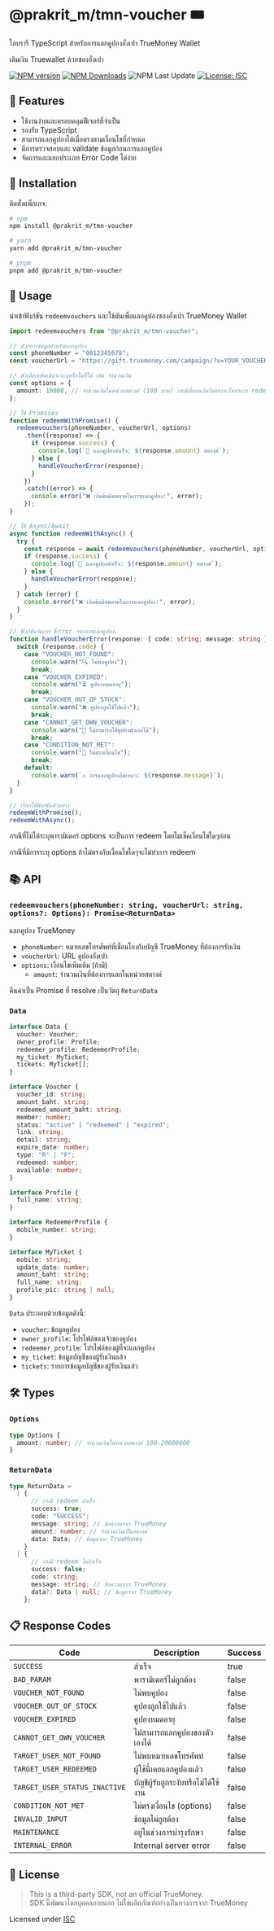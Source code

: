 # @prakrit_m/tmn-voucher 🎟️

ไลบรารี TypeScript สำหรับการแลกคูปองอั่งเปา TrueMoney Wallet

เติมเงิน Truewallet ด้วยซองอั่งเปา

[![NPM version](https://img.shields.io/npm/v/@prakrit_m/tmn-voucher.svg?style=flat)](https://www.npmjs.org/package/@prakrit_m/tmn-voucher)
[![NPM Downloads](https://img.shields.io/npm/d18m/%40prakrit_m%2Ftmn-voucher)](https://www.npmjs.org/package/@prakrit_m/tmn-voucher)
![NPM Last Update](https://img.shields.io/npm/last-update/%40prakrit_m%2Ftmn-voucher)
[![License: ISC](https://img.shields.io/badge/License-ISC-blue.svg)](https://opensource.org/licenses/ISC)

## 🌟 Features

- ใช้งานง่ายและครอบคลุมฟีเจอร์ที่จำเป็น
- รองรับ TypeScript
- สามารถแลกคูปองได้เมื่อตรงตามเงื่อนไขที่กำหนด
- มีการตรวจสอบและ validate ข้อมูลก่อนการแลกคูปอง
- จัดการและแยกประเภท Error Code ได่ง่าย

## 🚀 Installation

ติดตั้งแพ็กเกจ:

```bash
# npm
npm install @prakrit_m/tmn-voucher

# yarn
yarn add @prakrit_m/tmn-voucher

# pnpm
pnpm add @prakrit_m/tmn-voucher
```

## 📖 Usage

นำเข้าฟังก์ชัน `redeemvouchers` และใช้มันเพื่อแลกคูปองซองอั่งเปา TrueMoney Wallet

```typescript
import redeemvouchers from "@prakrit_m/tmn-voucher";

// ตัวอย่างข้อมูลสำหรับแลกคูปอง
const phoneNumber = "0812345678";
const voucherUrl = "https://gift.truemoney.com/campaign/?v=YOUR_VOUCHER_CODE";

// ตัวเลือกเพิ่มเติมจะระบุหรือไม่ก็ได้ เช่น จำนวนเงิน
const options = {
  amount: 10000, // จำนวนเงินในหน่วยสตางค์ (100 บาท) กรณีที่ยอดเงินไม่ตรงจะไม่ทำการ redeem
};

// ใช้ Promises
function redeemWithPromise() {
  redeemvouchers(phoneNumber, voucherUrl, options)
    .then((response) => {
      if (response.success) {
        console.log(`🎉 แลกคูปองสำเร็จ: ${response.amount} สตางค์`);
      } else {
        handleVoucherError(response);
      }
    })
    .catch((error) => {
      console.error("❌ เกิดข้อผิดพลาดในการแลกคูปอง:", error);
    });
}

// ใช้ Async/Await
async function redeemWithAsync() {
  try {
    const response = await redeemvouchers(phoneNumber, voucherUrl, options);
    if (response.success) {
      console.log(`🎉 แลกคูปองสำเร็จ: ${response.amount} สตางค์`);
    } else {
      handleVoucherError(response);
    }
  } catch (error) {
    console.error("❌ เกิดข้อผิดพลาดในการแลกคูปอง:", error);
  }
}

// ฟังก์ชันจัดการ Error จากการแลกคูปอง
function handleVoucherError(response: { code: string; message: string }) {
  switch (response.code) {
    case "VOUCHER_NOT_FOUND":
      console.warn("🔍 ไม่พบคูปอง");
      break;
    case "VOUCHER_EXPIRED":
      console.warn("⏳ คูปองหมดอายุ");
      break;
    case "VOUCHER_OUT_OF_STOCK":
      console.warn("❌ คูปองถูกใช้ไปแล้ว");
      break;
    case "CANNOT_GET_OWN_VOUCHER":
      console.warn("🚫 ไม่สามารถใช้คูปองตัวเองได้");
      break;
    case "CONDITION_NOT_MET":
      console.warn("🚫 ไม่ตรงเงื่อนไข");
      break;
    default:
      console.warn(`⚠️ การแลกคูปองล้มเหลว: ${response.message}`);
  }
}

// เรียกใช้ฟังก์ชันตัวอย่าง
redeemWithPromise();
redeemWithAsync();
```

กรณีที่ไม่ได้ระบุพารามิเตอร์ options จะเป็นการ redeem โดยไม่เช็คเงื่อนไขใดๆก่อน

กรณีที่มีการระบุ options ถ้าไม่ตรงกับเงื่อนไขใดๆจะไม่ทำการ redeem

## 📚 API

### `redeemvouchers(phoneNumber: string, voucherUrl: string, options?: Options): Promise<ReturnData>`

แลกคูปอง TrueMoney

- `phoneNumber`: หมายเลขโทรศัพท์ที่เชื่อมโยงกับบัญชี TrueMoney ที่ต้องการรับเงิน
- `voucherUrl`: URL คูปองอั่งเปา
- `options`: เงื่อนไขเพิ่มเติม (ถ้ามี)
  - `amount`: จำนวนเงินที่ต้องการแลกในหน่วยสตางค์

คืนค่าเป็น Promise ที่ resolve เป็นวัตถุ `ReturnData`

### `Data`

```typescript
interface Data {
  voucher: Voucher;
  owner_profile: Profile;
  redeemer_profile: RedeemerProfile;
  my_ticket: MyTicket;
  tickets: MyTicket[];
}

interface Voucher {
  voucher_id: string;
  amount_baht: string;
  redeemed_amount_baht: string;
  member: number;
  status: "active" | "redeemed" | "expired";
  link: string;
  detail: string;
  expire_date: number;
  type: "R" | "F";
  redeemed: number;
  available: number;
}

interface Profile {
  full_name: string;
}

interface RedeemerProfile {
  mobile_number: string;
}

interface MyTicket {
  mobile: string;
  update_date: number;
  amount_baht: string;
  full_name: string;
  profile_pic: string | null;
}
```

`Data` ประกอบด้วยข้อมูลดังนี้:

- `voucher`: ข้อมูลคูปอง
- `owner_profile`: โปรไฟล์ของเจ้าของคูปอง
- `redeemer_profile`: โปรไฟล์ของผู่ที่จะแลกคูปอง
- `my_ticket`: ข้อมูลบัญชีของผู้รับเงินแล้ว
- `tickets`: รายการข้อมูลบัญชีของผู้รับเงินแล้ว

## 🛠️ Types

### `Options`

```typescript
type Options {
  amount: number; // จำนวนเงินในหน่วยสตางค์ 100-20000000
}
```

### `ReturnData`

```typescript
type ReturnData =
  | {
      // กรณี redeem สำเร็จ
      success: true;
      code: "SUCCESS";
      message: string; // ข้อความจาก TrueMoney
      amount: number; // จำนวนเงินเป็นสตางค์
      data: Data; // ข้อมูลจาก TrueMoney
    }
  | {
      // กรณี redeem ไม่สำเร็จ
      success: false;
      code: string;
      message: string; // ข้อความจาก TrueMoney
      data?: Data | null; // ข้อมูลจาก TrueMoney
    };
```

## 📋 Response Codes

| Code                          | Description                         | Success |
| ----------------------------- | ----------------------------------- | ------- |
| `SUCCESS`                     | สำเร็จ                              | true    |
| `BAD_PARAM`                   | พารามิเตอร์ไม่ถูกต้อง               | false   |
| `VOUCHER_NOT_FOUND`           | ไม่พบคูปอง                          | false   |
| `VOUCHER_OUT_OF_STOCK`        | คูปองถูกใช้ไปแล้ว                   | false   |
| `VOUCHER_EXPIRED`             | คูปองหมดอายุ                        | false   |
| `CANNOT_GET_OWN_VOUCHER`      | ไม่สามารถแลกคูปองของตัวเองได้       | false   |
| `TARGET_USER_NOT_FOUND`       | ไม่พบหมายเลขโทรศัพท์                | false   |
| `TARGET_USER_REDEEMED`        | ผู้ใช้นี้เคยแลกคูปองแล้ว            | false   |
| `TARGET_USER_STATUS_INACTIVE` | บัญชีผู้รับถูกระงับหรือไม่ได้ใช้งาน | false   |
| `CONDITION_NOT_MET`           | ไม่ตรงเงื่อนไข (options)            | false   |
| `INVALID_INPUT`               | ข้อมูลไม่ถูกต้อง                    | false   |
| `MAINTENANCE`                 | อยู่ในช่วงการบำรุงรักษา             | false   |
| `INTERNAL_ERROR`              | Internal server error               | false   |

## 📄 License

> This is a third-party SDK, not an official TrueMoney.  
> SDK นี้พัฒนาโดยบุคคลภายนอก ไม่ใช่ผลิตภัณฑ์อย่างเป็นทางการจาก TrueMoney

Licensed under [ISC](LICENSE)
